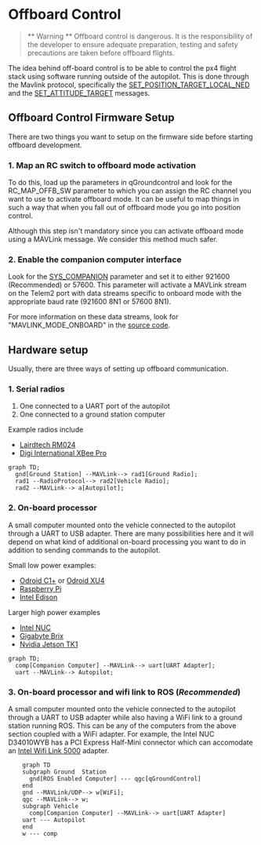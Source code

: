 # Offboard Control

> ** Warning ** Offboard control is dangerous. It is the responsibility of the developer to ensure adequate preparation, testing and safety precautions are taken before offboard flights.

The idea behind off-board control is to be able to control the px4 flight stack using software running outside of the autopilot. This is done through the Mavlink protocol, specifically the [SET_POSITION_TARGET_LOCAL_NED](http://mavlink.org/messages/common#SET_POSITION_TARGET_LOCAL_NED) and the [SET_ATTITUDE_TARGET](http://mavlink.org/messages/common#SET_ATTITUDE_TARGET) messages.

## Offboard Control Firmware Setup
There are two things you want to setup on the firmware side before starting offboard development.

### 1. Map an RC switch to offboard mode activation
To do this, load up the parameters in qGroundcontrol and look for the RC_MAP_OFFB_SW parameter to which you can assign the RC channel you want to use to activate offboard mode. It can be useful to map things in such a way that when you fall out of offboard mode you go into position control.

Although this step isn't mandatory since you can activate offboard mode using a MAVLink message. We consider this method much safer.

### 2. Enable the companion computer interface
Look for the [SYS_COMPANION](https://pixhawk.org/firmware/parameters#system) parameter and set it to either 921600 (Recommended) or 57600. This parameter will activate a MAVLink stream on the Telem2 port with data streams specific to onboard mode with the appropriate baud rate (921600 8N1 or 57600 8N1). 

For more information on these data streams, look for "MAVLINK_MODE_ONBOARD" in the [source code](https://github.com/PX4/Firmware/blob/master/src/modules/mavlink/mavlink_main.cpp).

## Hardware setup

Usually, there are three ways of setting up offboard communication.

### 1. Serial radios
1. One connected to a UART port of the autopilot
2. One connected to a ground station computer

Example radios include
* [Lairdtech RM024](http://www.lairdtech.com/products/rm024)
* [Digi International XBee Pro](http://www.digi.com/products/xbee-rf-solutions/modules)

```mermaid
graph TD;
  gnd[Ground Station] --MAVLink--> rad1[Ground Radio];
  rad1 --RadioProtocol--> rad2[Vehicle Radio];
  rad2 --MAVLink--> a[Autopilot];
```

### 2. On-board processor
A small computer mounted onto the vehicle connected to the autopilot through a UART to USB adapter. There are many possibilities here and it will depend on what kind of additional on-board processing you want to do in addition to sending commands to the autopilot.

Small low power examples:
* [Odroid C1+](http://www.hardkernel.com/main/products/prdt_info.php?g_code=G143703355573) or [Odroid XU4](http://www.hardkernel.com/main/products/prdt_info.php?g_code=G143452239825)
* [Raspberry Pi](https://www.raspberrypi.org/)
* [Intel Edison](http://www.intel.com/content/www/us/en/do-it-yourself/edison.html)

Larger high power examples
* [Intel NUC](http://www.intel.com/content/www/us/en/nuc/overview.html)
* [Gigabyte Brix](http://www.gigabyte.com/products/list.aspx?s=47&ck=104)
* [Nvidia Jetson TK1](https://developer.nvidia.com/jetson-tk1)

```mermaid
graph TD;
  comp[Companion Computer] --MAVLink--> uart[UART Adapter];
  uart --MAVLink--> Autopilot;
```

### 3. On-board processor and wifi link to ROS (***Recommended***)
A small computer mounted onto the vehicle connected to the autopilot through a UART to USB adapter while also having a WiFi link to a ground station running ROS. This can be any of the computers from the above section coupled with a WiFi adapter. For example, the Intel NUC D34010WYB has a PCI Express Half-Mini connector which can accomodate an [Intel Wifi Link 5000](http://www.intel.com/products/wireless/adapters/5000/) adapter.


```mermaid
	graph TD
	subgraph Ground  Station
	  gnd[ROS Enabled Computer] --- qgc[qGroundControl]
	end
	gnd --MAVLink/UDP--> w[WiFi];
	qgc --MAVLink--> w;
	subgraph Vehicle
	  comp[Companion Computer] --MAVLink--> uart[UART Adapter]
	uart --- Autopilot
	end
	w --- comp
```
